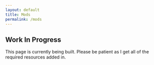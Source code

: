 ```yaml
---
layout: default
title: Mods
permalink: /mods
---
```




## Work In Progress

This page is currently being built. Please be patient as I get all of the required resources added in.
